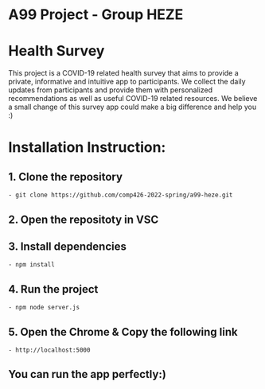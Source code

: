 # A99 Project - Group HEZE

# Health Survey

This project is a COVID-19 related health survey that aims to provide a private, informative and intuitive app to participants. We collect the daily updates from participants and provide them with personalized recommendations as well as useful COVID-19 related resources. We believe a small change of this survey app could make a big difference and help you :)

# Installation Instruction:

## 1. Clone the repository

    - git clone https://github.com/comp426-2022-spring/a99-heze.git

## 2. Open the repositoty in VSC

## 3. Install dependencies

    - npm install

## 4. Run the project

    - npm node server.js

## 5. Open the Chrome & Copy the following link

    - http://localhost:5000

## You can run the app perfectly:)

    
